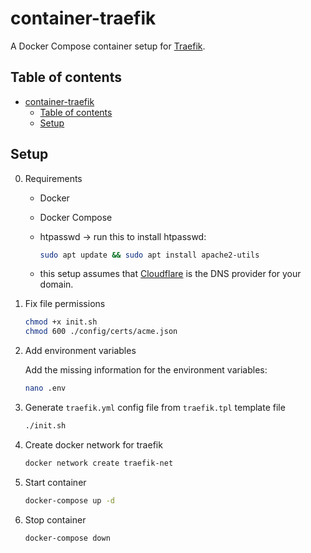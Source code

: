 # container-traefik

A Docker Compose container setup for [Traefik](https://traefik.io/).

## Table of contents

- [container-traefik](#container-traefik)
  - [Table of contents](#table-of-contents)
  - [Setup](#setup)

## Setup

0. Requirements

   - Docker
   - Docker Compose
   - htpasswd -> run this to install htpasswd:

        ```bash
        sudo apt update && sudo apt install apache2-utils
        ```

   - this setup assumes that [Cloudflare](https://www.cloudflare.com/) is the DNS provider for your domain.

1. Fix file permissions

    ```bash
    chmod +x init.sh
    chmod 600 ./config/certs/acme.json
    ```

2. Add environment variables

    Add the missing information for the environment variables:

    ```bash
    nano .env
    ```

3. Generate `traefik.yml` config file from `traefik.tpl` template file

    ```bash
    ./init.sh
    ````

4. Create docker network for traefik

    ```bash
    docker network create traefik-net
    ```

5. Start container

    ```bash
    docker-compose up -d
    ````

6. Stop container

    ```bash
    docker-compose down
    ```
